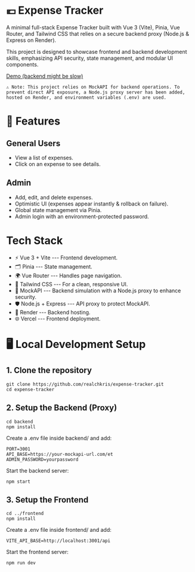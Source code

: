 # 💶 Expense Tracker 

A minimal full-stack Expense Tracker built with Vue 3 (Vite), Pinia, Vue Router, and Tailwind CSS that relies on a secure backend proxy (Node.js & Express on Render).

This project is designed to showcase frontend and backend development skills, emphasizing API security, state management, and modular UI components.

[Demo (backend might be slow)](https://expense-tracker-jet-xi.vercel.app/)


	⚠️ Note: This project relies on MockAPI for backend operations. To prevent direct API exposure, a Node.js proxy server has been added, hosted on Render, and environment variables (.env) are used.

# 🚀 Features

## General Users

- View a list of expenses.
- Click on an expense to see details.

## Admin

- Add, edit, and delete expenses.
- Optimistic UI (expenses appear instantly & rollback on failure).
- Global state management via Pinia.
- Admin login with an environment-protected password.

# Tech Stack
- ⚡ Vue 3 + Vite --- Frontend development.
- 🗂 Pinia --- State management.
- 🌍 Vue Router --- Handles page navigation.
- 🎨 Tailwind CSS --- For a clean, responsive UI.
- 🔗 MockAPI --- Backend simulation with a Node.js proxy to enhance security.
- 🛡 Node.js + Express --- API proxy to protect MockAPI.
- 🚀 Render --- Backend hosting.
- 🌐 Vercel --- Frontend deployment.

# 🖥️ Local Development Setup

## 1. Clone the repository

	git clone https://github.com/realchkris/expense-tracker.git
	cd expense-tracker

## 2. Setup the Backend (Proxy)

	cd backend
	npm install

Create a .env file inside backend/ and add:

	PORT=3001
	API_BASE=https://your-mockapi-url.com/et
	ADMIN_PASSWORD=yourpassword

Start the backend server:

	npm start

## 3. Setup the Frontend

	cd ../frontend
	npm install

Create a .env file inside frontend/ and add:

	VITE_API_BASE=http://localhost:3001/api

Start the frontend server:

	npm run dev